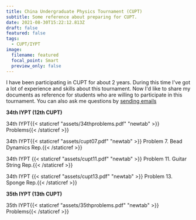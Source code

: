 ```yaml
---
title: China Undergraduate Physics Tournament (CUPT)
subtitle: Some reference about preparing for CUPT.
date: 2021-08-30T15:22:12.813Z
draft: false
featured: false
tags:
  - CUPT/IYPT
image:
  filename: featured
  focal_point: Smart
  preview_only: false
---
```

I have been participating in CUPT for about 2 years. During this time I've got a lot of experience and skills about this tournament. Now I'd like to share my documents as reference for students who are willing to participate in this tournament. You can also ask me questions by [sending emails](mailto:wby0823@mail.ustc.edu.cn)

**34th IYPT (12th CUPT)**

34th IYPT{{< staticref "assets/34thproblems.pdf" "newtab" >}} Problems{{< /staticref >}}

34th IYPT{{< staticref "assets/cupt07.pdf" "newtab" >}} Problem 7. Bead Dynamics Rep.{{< /staticref >}}

34th IYPT {{< staticref "assets/cupt11.pdf" "newtab" >}} Problem 11. Guitar String Rep.{{< /staticref >}}

34th IYPT {{< staticref "assets/cupt13.pdf" "newtab" >}} Problem 13. Sponge Rep.{{< /staticref >}}

**35th IYPT (13th CUPT)**

35th IYPT{{< staticref "assets/35thproblems.pdf" "newtab" >}} Problems{{< /staticref >}}
